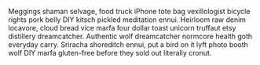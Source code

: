 Meggings shaman selvage, food truck iPhone tote bag vexillologist bicycle rights pork belly DIY kitsch pickled meditation ennui. Heirloom raw denim locavore, cloud bread vice marfa four dollar toast unicorn truffaut etsy distillery dreamcatcher. Authentic wolf dreamcatcher normcore health goth everyday carry. Sriracha shoreditch ennui, put a bird on it lyft photo booth wolf DIY marfa gluten-free before they sold out literally cronut.
